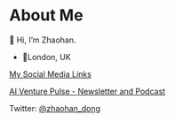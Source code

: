 <!---
zhaohan-dong/zhaohan-dong is a ✨ special ✨ repository because its `README.md` (this file) appears on your GitHub profile.
You can click the Preview link to take a look at your changes.
--->
# About Me
👋 Hi, I’m Zhaohan.

<ul>
  <li>📍London, UK</li>
</ul>

<a href="https://linktr.ee/zhaohan_dong">My Social Media Links</a>


<a href="https://www.aiventurepulse.com">AI Venture Pulse - Newsletter and Podcast</a>

Twitter: [@zhaohan_dong](https://twitter.com/zhaohan_dong)
